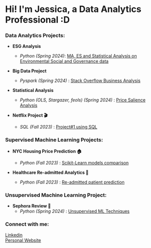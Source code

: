 # Hi! I'm Jessica, a Data Analytics Professional :D

### Data Analytics Projects:
- <b> ESG Analysis </b>
  - *Python (Spring 2024)*: [MA, ES and Statistical Analysis on Environmental Social and Governance data](https://github.com/eshentong/operations-analysis)
- <b> Big Data Project </b>
  - *Pyspark (Spring 2024)* : [Stack Overflow Business Analysis](https://github.com/eshentong/pyspark)

- <b> Statistical Analysis </b>
  - *Python (OLS, Stargazer, feols) (Spring 2024)* : [Price Salience Analysis](https://github.com/eshentong/BA830-Experiment/tree/main)

- <b>Netflix Project 🎬 </b>
  - *SQL (Fall 2023)* : [Project#1 using SQL](https://github.com/eshentong/AnalyticsProject-1/tree/main)

### Supervised Machine Learning Projects:

- <b> NYC Housing Price Prediction 🏠 </b>
  - *Python (Fall 2023)* : [Scikit-Learn models comparison](https://github.com/eshentong/NYC-HousingPricePrediction/tree/main)
 
- <b>Healthcare Re-admitted Analytics 🏥 </b>
  - *Python (Fall 2023)* : [Re-admitted patient prediction](https://github.com/eshentong/healthcare-readmission/tree/main)

### Unsupervised Machine Learning Project:
- <b> Sephora Review 💄 </b>
  - *Python (Spring 2024)* : [Unsupervised ML Techniques](https://github.com/eshentong/BA820-team/tree/main)

 ### Connect with me:
[Linkedin](https://www.linkedin.com/in/jessicatong1/)\
[Personal Website](https://jessicaeshentong.wixsite.com/portfolio)

